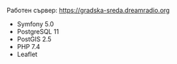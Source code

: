 Работен сървер:
https://gradska-sreda.dreamradio.org


* Symfony 5.0
* PostgreSQL 11
* PostGIS 2.5
* PHP 7.4
* Leaflet
